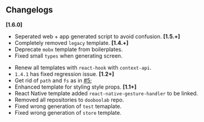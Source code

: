 ## Changelogs
**[1.6.0]**
* Seperated web + app generated script to avoid confusion.
**[1.5.+]**
* Completely removed `legacy` template.
**[1.4.+]**
* Deprecate `mobx` template from boilerplates.
* Fixed small `types` when generating screen.
+ Renew all templates with `react-hook` with `context-api`.
+ `1.4.1` has fixed regression issue.
**[1.2+]**
+ Get rid of `path` and `fs` as in [#5](https://github.com/dooboolab/dooboo-cli/issues/4);
+ Enhanced template for styling style props.
**[1.1+]**
+ React Native template added `react-native-gesture-handler` to be linked.
+ Removed all repositories to `dooboolab` repo.
+ Fixed wrong generation of `test` temaplate.
+ Fixed wrong generation of `store` template.
